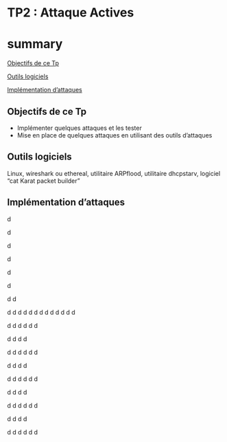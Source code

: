 # TP2 : Attaque Actives
# summary
[Objectifs de ce Tp](#objectifs-de-ce-tp)

[Outils logiciels](#outils-logiciels)

[Implémentation d’attaques](#implémentation-dattaques)


## Objectifs de ce Tp

- Implémenter quelques attaques et les tester
- Mise en place de quelques attaques en utilisant des outils d’attaques

## Outils logiciels

Linux, wireshark ou ethereal, utilitaire ARPflood, utilitaire dhcpstarv, logiciel “cat Karat packet
builder”

## Implémentation d’attaques


d




d





d



d

d


d

d
d

d
d
d
d
d
d
d
d
d
d
d
d
d

d
d
d
d
d
d


d
d
d
d

d
d
d
d
d
d




d
d
d
d

d
d
d
d
d
d



d
d
d
d

d
d
d
d
d
d




d
d
d
d

d
d
d
d
d
d



